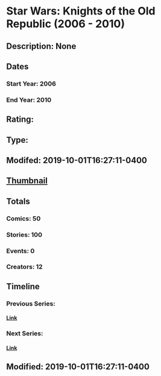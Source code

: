 # Star Wars: Knights of the Old Republic (2006 - 2010)
## Description: None
## Dates
### Start Year: 2006
### End Year: 2010
## Rating: 
## Type: 
## Modifed: 2019-10-01T16:27:11-0400
## [Thumbnail](http://i.annihil.us/u/prod/marvel/i/mg/1/40/5d937e5657065.jpg)
## Totals
### Comics: 50
### Stories: 100
### Events: 0
### Creators: 12
## Timeline
### Previous Series: 
#### [Link]()
### Next Series: 
#### [Link]()
## Modified: 2019-10-01T16:27:11-0400